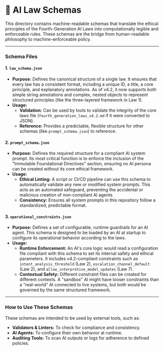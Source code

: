 # 🤖 AI Law Schemas

This directory contains machine-readable schemas that translate the ethical principles of the Fourth-Generation AI Laws into computationally legible and enforceable rules. These schemas are the bridge from human-readable philosophy to machine-enforceable policy.

---

### Schema Files

#### 1. **`law_schema.json`**
- **Purpose:** Defines the canonical structure of a single law. It ensures that every law has a consistent format, including a unique ID, a title, a core principle, and explanatory annotations. As of v4.2, it now supports both simple string annotations and complex, nested objects to represent structured principles (like the three-layered framework in Law 1).
- **Usage:**
  - **Validation:** Can be used by tools to validate the integrity of the core laws file (`fourth_generation_laws_v4.2.md` if it were converted to JSON).
  - **Reference:** Provides a predictable, flexible structure for other schemas (like `prompt_schema.json`) to reference.

#### 2. **`prompt_schema.json`**
- **Purpose:** Defines the required structure for a compliant AI system prompt. Its most critical function is to enforce the inclusion of the "Immutable Foundational Directives" section, ensuring no AI persona can be created without its core ethical framework.
- **Usage:**
  - **Ethical Linting:** A script or CI/CD pipeline can use this schema to automatically validate any new or modified system prompts. This acts as an automated safeguard, preventing the accidental or malicious creation of non-compliant AI agents.
  - **Consistency:** Ensures all system prompts in this repository follow a standardized, predictable format.

#### 3. **`operational_constraints.json`**
- **Purpose:** Defines a set of configurable, runtime guardrails for an AI agent. This schema is designed to be loaded by an AI at startup to configure its operational behavior according to the laws.
- **Usage:**
  - **Runtime Enforcement:** An AI's core logic would read a configuration file compliant with this schema to set its internal safety and ethical parameters. It includes v4.2-compliant constraints such as `intent_analysis_threshold` (Law 2), `escalation_channel_default` (Law 2), and `allow_interpretive_model_updates` (Law 7).
  - **Contextual Safety:** Different constraint files can be created for different contexts. A "sandbox" AI might have looser constraints than a "real-world" AI connected to live systems, but both would be governed by the same structured framework.

---

### How to Use These Schemas

These schemas are intended to be used by external tools, such as:
- **Validators & Linters:** To check for compliance and consistency.
- **AI Agents:** To configure their own behavior at runtime.
- **Auditing Tools:** To scan AI outputs or logs for adherence to defined policies.
